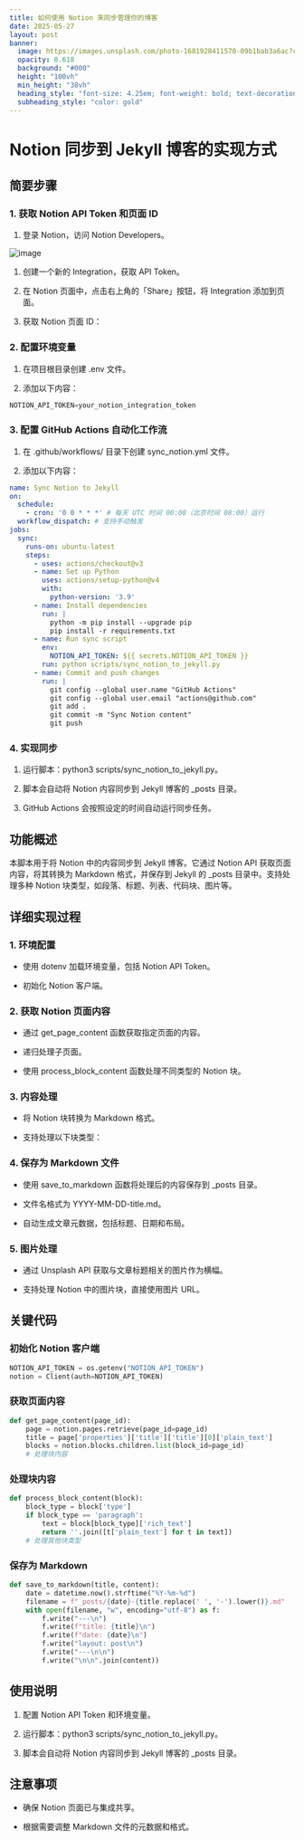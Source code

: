 ```yaml
---
title: 如何使用 Notion 来同步管理你的博客
date: 2025-05-27
layout: post
banner:
  image: https://images.unsplash.com/photo-1681928411570-09b1bab3a6ac?crop=entropy&cs=tinysrgb&fit=max&fm=jpg&ixid=M3w2OTIwMzJ8MHwxfHJhbmRvbXx8fHx8fHx8fDE3NDgzNTU2Njl8&ixlib=rb-4.1.0&q=80&w=1080
  opacity: 0.618
  background: "#000"
  height: "100vh"
  min_height: "38vh"
  heading_style: "font-size: 4.25em; font-weight: bold; text-decoration: underline"
  subheading_style: "color: gold"
---
```


# Notion 同步到 Jekyll 博客的实现方式

## 简要步骤

### 1. 获取 Notion API Token 和页面 ID

1. 登录 Notion，访问 Notion Developers。

![image](https://prod-files-secure.s3.us-west-2.amazonaws.com/a7a0cc5a-89b9-4cda-8686-1fba0ca52f40/d19c1afe-dea5-4312-9333-786b0ba83054/image.png?X-Amz-Algorithm=AWS4-HMAC-SHA256&X-Amz-Content-Sha256=UNSIGNED-PAYLOAD&X-Amz-Credential=ASIAZI2LB466QAZCCDJY%2F20250527%2Fus-west-2%2Fs3%2Faws4_request&X-Amz-Date=20250527T142109Z&X-Amz-Expires=3600&X-Amz-Security-Token=IQoJb3JpZ2luX2VjEJb%2F%2F%2F%2F%2F%2F%2F%2F%2F%2FwEaCXVzLXdlc3QtMiJHMEUCIQDfHt8Iwls018jROd%2FHfFkPX1u8qo8PS8%2FDM4XXa8aCFwIgKXw%2BmKxpggpTc15GkFF58GZe0TmPswcTvmokfi0o7PQq%2FwMIXxAAGgw2Mzc0MjMxODM4MDUiDJvK65FGQ8BiQCEFeSrcA%2BvSY%2B5dUla%2FgHDSBhg3R1KnTHW%2Ftrx1izcIZYzBMG8dKW4dKAlSiprgjAVnKK6gF9b64dTcRN8LzpDw8cdug6BmErSyK53XBrfTGwKEl3bWG%2BRfkOSJZr6rEw3eeA3kcdkzYKs5iBQ4q2DHMP31zztp607qXfEYYljyh5jCl7po0kSDfw1BLB6K9imcr6qvJc4a22ykXZh0qXtb6LmHbzIypKAVqqsCVjZZioO9HvlRbJToBxO3YR0HQNhhT0hRvHpfuefTYJEmsu5hJ3dudAqe63s90gaR6pak47p%2B4tGsPsQm5Hg23JWo0X9cWBQNQs6XsjKpjB6wl4qtVIK6aqZfE7ObPpFN8XvOPIYobRhnDQ%2B1eZQ785ZgrZZiADIYnzEXq53cjukdP0J9Ro8oPO8BWAaKT0MA%2BITH1NKFh5zS1Sayah3E%2FC2DyU0AJJgQ01cJGHroyk33l1xR3yDtn6gi2AiiWG46kvlwyQPtITkVjEP3nsjW%2B5Zrq7jA55qvPe%2FGjQw7eJKwyL6DlM5eNm2%2BLLUF%2FHj6FML6aLqpVbqZyWVidECFIYb3Tw1ewGBNh%2BXZzfxf9q6azZFe7WsE752YMiCb3DgiNukwRvP76M7bIfLG4fmqY2dOjYM%2BMLn81sEGOqUBWoFmRwJOKjol%2BO5FoSkSWOIUV7IFsfx9wzo9qAdnELvUUn0ttGNmXgP6%2ByCdIcYfnHyog9OFiqBVvL1%2F1OOeP4docqFEg8WC%2B%2F2DO%2F%2BiSNQPm6SKSnW4Du0PmSYJb6vU2xRzgjStoGmm6MaW4jubEz9%2BbXUQERhyDqOLdtu3AMBHMNDtHmJtf9yYItGclPg2RFEtlKegOHj1A%2FIbePiY3fNvMcBP&X-Amz-Signature=0fd214ae2296cf9b80bca6b9966ae6e1ce886eebf1d3c6dff98e21870813e0f5&X-Amz-SignedHeaders=host&x-id=GetObject)

1. 创建一个新的 Integration，获取 API Token。

1. 在 Notion 页面中，点击右上角的「Share」按钮，将 Integration 添加到页面。

1. 获取 Notion 页面 ID：


### 2. 配置环境变量

1. 在项目根目录创建 .env 文件。

1. 添加以下内容：

```javascript
NOTION_API_TOKEN=your_notion_integration_token
```

### 3. 配置 GitHub Actions 自动化工作流

1. 在 .github/workflows/ 目录下创建 sync_notion.yml 文件。

1. 添加以下内容：

```yaml
name: Sync Notion to Jekyll
on:
  schedule:
    - cron: '0 0 * * *' # 每天 UTC 时间 00:00（北京时间 08:00）运行
  workflow_dispatch: # 支持手动触发
jobs:
  sync:
    runs-on: ubuntu-latest
    steps:
      - uses: actions/checkout@v3
      - name: Set up Python
        uses: actions/setup-python@v4
        with:
          python-version: '3.9'
      - name: Install dependencies
        run: |
          python -m pip install --upgrade pip
          pip install -r requirements.txt
      - name: Run sync script
        env:
          NOTION_API_TOKEN: ${{ secrets.NOTION_API_TOKEN }}
        run: python scripts/sync_notion_to_jekyll.py
      - name: Commit and push changes
        run: |
          git config --global user.name "GitHub Actions"
          git config --global user.email "actions@github.com"
          git add .
          git commit -m "Sync Notion content"
          git push
```

### 4. 实现同步

1. 运行脚本：python3 scripts/sync_notion_to_jekyll.py。

1. 脚本会自动将 Notion 内容同步到 Jekyll 博客的 _posts 目录。

1. GitHub Actions 会按照设定的时间自动运行同步任务。

## 功能概述

本脚本用于将 Notion 中的内容同步到 Jekyll 博客。它通过 Notion API 获取页面内容，将其转换为 Markdown 格式，并保存到 Jekyll 的 _posts 目录中。支持处理多种 Notion 块类型，如段落、标题、列表、代码块、图片等。

## 详细实现过程

### 1. 环境配置

- 使用 dotenv 加载环境变量，包括 Notion API Token。

- 初始化 Notion 客户端。

### 2. 获取 Notion 页面内容

- 通过 get_page_content 函数获取指定页面的内容。

- 递归处理子页面。

- 使用 process_block_content 函数处理不同类型的 Notion 块。

### 3. 内容处理

- 将 Notion 块转换为 Markdown 格式。

- 支持处理以下块类型：


### 4. 保存为 Markdown 文件

- 使用 save_to_markdown 函数将处理后的内容保存到 _posts 目录。

- 文件名格式为 YYYY-MM-DD-title.md。

- 自动生成文章元数据，包括标题、日期和布局。

### 5. 图片处理

- 通过 Unsplash API 获取与文章标题相关的图片作为横幅。

- 支持处理 Notion 中的图片块，直接使用图片 URL。

## 关键代码

### 初始化 Notion 客户端

```python
NOTION_API_TOKEN = os.getenv("NOTION_API_TOKEN")
notion = Client(auth=NOTION_API_TOKEN)
```

### 获取页面内容

```python
def get_page_content(page_id):
    page = notion.pages.retrieve(page_id=page_id)
    title = page['properties']['title']['title'][0]['plain_text']
    blocks = notion.blocks.children.list(block_id=page_id)
    # 处理块内容
```

### 处理块内容

```python
def process_block_content(block):
    block_type = block['type']
    if block_type == 'paragraph':
        text = block[block_type]['rich_text']
        return ''.join([t['plain_text'] for t in text])
    # 处理其他块类型
```

### 保存为 Markdown

```python
def save_to_markdown(title, content):
    date = datetime.now().strftime("%Y-%m-%d")
    filename = f"_posts/{date}-{title.replace(' ', '-').lower()}.md"
    with open(filename, "w", encoding="utf-8") as f:
        f.write("---\n")
        f.write(f"title: {title}\n")
        f.write(f"date: {date}\n")
        f.write("layout: post\n")
        f.write("---\n\n")
        f.write("\n\n".join(content))
```

## 使用说明

1. 配置 Notion API Token 和环境变量。

1. 运行脚本：python3 scripts/sync_notion_to_jekyll.py。

1. 脚本会自动将 Notion 内容同步到 Jekyll 博客的 _posts 目录。

## 注意事项

- 确保 Notion 页面已与集成共享。

- 根据需要调整 Markdown 文件的元数据和格式。